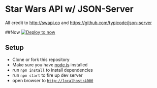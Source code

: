 # Star Wars API w/ JSON-Server
All credit to http://swapi.co and https://github.com/typicode/json-server

##Now
[![Deploy to now](https://deploy.now.sh/static/button.svg)](https://deploy.now.sh/?repo=https://github.com/johnlindquist/swapi-json-server)

## Setup
- Clone or fork this repository
- Make sure you have [node.js](https://nodejs.org/) installed
- run `npm install` to install dependencies
- run `npm start` to fire up dev server
- open browser to [`http://localhost:4000`](http://localhost:4000)
